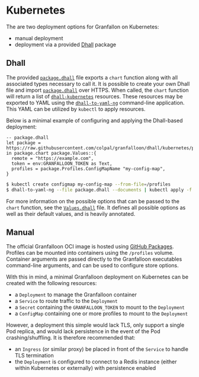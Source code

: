 # Kubernetes

The are two deployment options for Granfallon on Kubernetes:

- manual deployment
- deployment via a provided [Dhall](https://dhall-lang.org/) package

## Dhall

The provided [`package.dhall`](./package.dhall) file exports a `chart` function
along with all associated types necessary to call it. It is possible to create
your own Dhall file and import [`package.dhall`](./package.dhall) over HTTPS.
When called, the `chart` function will return a list of [`dhall-kubernetes`](
https://github.com/dhall-lang/dhall-kubernetes) resources. These resources may
be exported to YAML using the [`dhall-to-yaml-ng`](
https://github.com/dhall-lang/dhall-haskell/tree/master/dhall-yaml)
command-line application. This YAML can be utilized by `kubectl` to apply
resources.

Below is a minimal example of configuring and applying the Dhall-based
deployment:

```dhall
-- package.dhall
let package = https://raw.githubusercontent.com/colpal/granfalloon/dhall/kubernetes/package.dhall
in package.chart package.Values::{
  remote = "https://example.com",
  token = env:GRANFALLOON_TOKEN as Text,
  profiles = package.Profiles.ConfigMapName "my-config-map",
}
```

```sh
$ kubectl create configmap my-config-map --from-file=/profiles
$ dhall-to-yaml-ng --file package.dhall --documents | kubectl apply -f -
```

For more information on the possible options that can be passed to the `chart`
function, see the [`Values.dhall`](./Values.dhall) file. It defines all possible
options as well as their default values, and is heavily annotated.

## Manual

The official Granfalloon OCI image is hosted using [GitHub Packages](
https://github.com/colpal/granfalloon/pkgs/container/granfalloon). Profiles can
be mounted into containers using the `/profiles` volume. Container arguments
are passed directly to the Granfalloon executables command-line arguments, and
can be used to configure store options.

With this in mind, a minimal Granfalloon deployment on Kubernetes can be created
with the following resources:

- a `Deployment` to manage the Granfalloon container
- a `Service` to route traffic to the `Deployment`
- a `Secret` containing the `GRANFALLOON_TOKEN` to mount to the `Deployment`
- a `ConfigMap` containing one or more profiles to mount to the `Deployment`

However, a deployment this simple would lack TLS, only support a single Pod
replica, and would lack persistence in the event of the Pod crashing/shuffling.
It is therefore recommended that:

- an `Ingress` (or similar proxy) be placed in front of the `Service` to handle
  TLS termination
- the `Deployment` is configured to connect to a Redis instance (either within
  Kubernetes or externally) with persistence enabled
